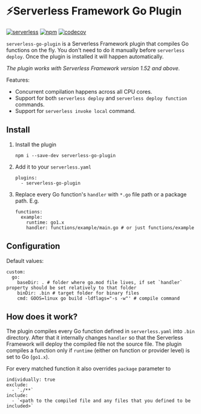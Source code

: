 # ⚡️Serverless Framework Go Plugin

[![serverless](http://public.serverless.com/badges/v3.svg)](http://www.serverless.com)
[![npm](https://img.shields.io/npm/v/serverless-go-plugin)](https://www.npmjs.com/package/serverless-go-plugin)
[![codecov](https://codecov.io/gh/mthenw/serverless-go-plugin/branch/master/graph/badge.svg)](https://codecov.io/gh/mthenw/serverless-go-plugin)

`serverless-go-plugin` is a Serverless Framework plugin that compiles Go functions on the fly. You don't need to do it manually before `serverless deploy`. Once the plugin is installed it will happen automatically.

*The plugin works with Serverless Framework version 1.52 and above.*

Features:

- Concurrent compilation happens across all CPU cores.
- Support for both `serverless deploy` and `serverless deploy function` commands.
- Support for `serverless invoke local` command.

## Install


1. Install the plugin

    ```
    npm i --save-dev serverless-go-plugin
    ```

1. Add it to your `serverless.yaml`

    ```
    plugins:
      - serverless-go-plugin
    ```

1. Replace every Go function's `handler` with `*.go` file path or a package path. E.g.

    ```
    functions:
      example:
        runtime: go1.x
        handler: functions/example/main.go # or just functions/example
    ```

## Configuration

Default values:

```
custom:
  go:
    baseDir: . # folder where go.mod file lives, if set `handler` property should be set relatively to that folder
    binDir: .bin # target folder for binary files
    cmd: GOOS=linux go build -ldflags="-s -w"' # compile command
```

## How does it work?

The plugin compiles every Go function defined in `serverless.yaml` into `.bin` directory. After that it internally changes `handler` so that the Serverless Framework will deploy the compiled file not the source file. The plugin compiles a function only if `runtime` (either on function or provider level) is set to Go (`go1.x`).

For every matched function it also overrides `package` parameter to

```
individually: true
exclude:
  - `./**`
include:
  - `<path to the compiled file and any files that you defined to be included>`
```
